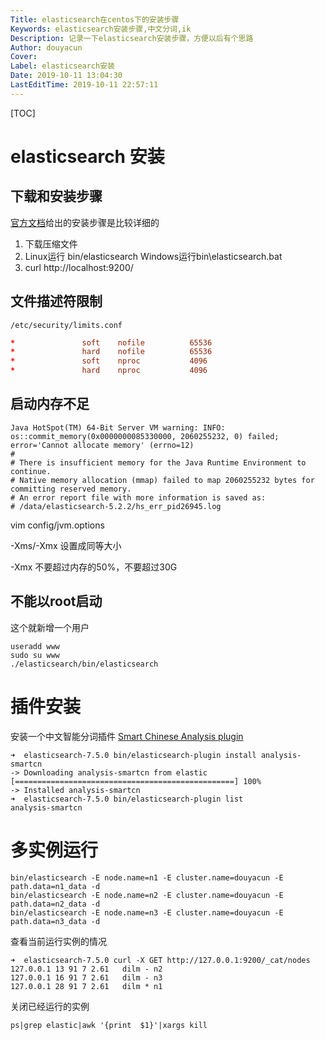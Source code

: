```yaml
---
Title: elasticsearch在centos下的安装步骤
Keywords: elasticsearch安装步骤,中文分词,ik
Description: 记录一下elasticsearch安装步骤，方便以后有个思路
Author: douyacun
Cover: 
Label: elasticsearch安装
Date: 2019-10-11 13:04:30
LastEditTime: 2019-10-11 22:57:11
---
```


[TOC]

# elasticsearch 安装

## 下载和安装步骤



[官方文档](https://www.elastic.co/cn/downloads/elasticsearch)给出的安装步骤是比较详细的 

1. 下载压缩文件
2. Linux运行 bin/elasticsearch Windows运行bin\elasticsearch.bat
3. curl http://localhost:9200/

## 文件描述符限制
`/etc/security/limits.conf`

```conf
*               soft    nofile          65536
*               hard    nofile          65536
*               soft    nproc           4096
*               hard    nproc           4096
```
## 启动内存不足
```
Java HotSpot(TM) 64-Bit Server VM warning: INFO: os::commit_memory(0x0000000085330000, 2060255232, 0) failed; error='Cannot allocate memory' (errno=12)
#
# There is insufficient memory for the Java Runtime Environment to continue.
# Native memory allocation (mmap) failed to map 2060255232 bytes for committing reserved memory.
# An error report file with more information is saved as:
# /data/elasticsearch-5.2.2/hs_err_pid26945.log
```
vim config/jvm.options

-Xms/-Xmx 设置成同等大小

-Xmx 不要超过内存的50%，不要超过30G

## 不能以root启动
这个就新增一个用户
```
useradd www
sudo su www
./elasticsearch/bin/elasticsearch
```

# 插件安装

安装一个中文智能分词插件 [Smart Chinese Analysis plugin](https://www.elastic.co/guide/en/elasticsearch/plugins/current/analysis-smartcn.html#analysis-smartcn)

```shell
➜  elasticsearch-7.5.0 bin/elasticsearch-plugin install analysis-smartcn
-> Downloading analysis-smartcn from elastic
[=================================================] 100%
-> Installed analysis-smartcn
➜  elasticsearch-7.5.0 bin/elasticsearch-plugin list
analysis-smartcn
```

# 多实例运行

```shell
bin/elasticsearch -E node.name=n1 -E cluster.name=douyacun -E path.data=n1_data -d
bin/elasticsearch -E node.name=n2 -E cluster.name=douyacun -E path.data=n2_data -d
bin/elasticsearch -E node.name=n3 -E cluster.name=douyacun -E path.data=n3_data -d
```

查看当前运行实例的情况	

```shell
➜  elasticsearch-7.5.0 curl -X GET http://127.0.0.1:9200/_cat/nodes
127.0.0.1 13 91 7 2.61   dilm - n2
127.0.0.1 16 91 7 2.61   dilm - n3
127.0.0.1 28 91 7 2.61   dilm * n1
```

关闭已经运行的实例

```shell
ps|grep elastic|awk '{print  $1}'|xargs kill
```

